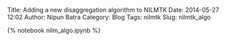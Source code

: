 Title: Adding a new disaggregation algorithm to NILMTK
Date: 2014-05-27 12:02
Author: Nipun Batra
Category: Blog
Tags: nilmtk
Slug: nilmtk_algo

{% notebook nilm_algo.ipynb %}
